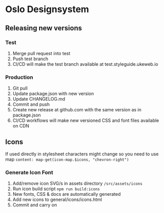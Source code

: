 # Oslo Designsystem

## Releasing new versions

### Test

1. Merge pull request into test
2. Push test branch
3. CI/CD will make the test branch available at test.styleguide.ukeweb.io

### Production

1. Git pull
2. Update package.json with new version
3. Update CHANGELOG.md
4. Commit and push
5. Create new release at github.com with the same version as in package.json
6. CI/CD workflows will make new versioned CSS and font files available on CDN

## Icons

If used directly in stylesheet characters might change so you need to use map `content: map-get(icon-map.$icons, "chevron-right")`

### Generate Icon Font

1. Add/remove icon SVG/s in assets directory `/src/assets/icons`
2. Run icon build script `npm run build:icons`
3. New fonts, CSS & docs are automatically generated
4. Add new icons to general/icons/icons.html
5. Commit and carry on
